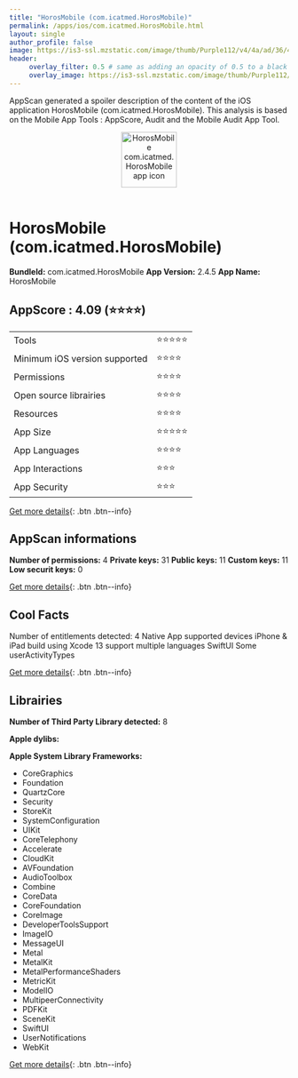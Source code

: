 ```yaml
---
title: "HorosMobile (com.icatmed.HorosMobile)"
permalink: /apps/ios/com.icatmed.HorosMobile.html
layout: single
author_profile: false
image: https://is3-ssl.mzstatic.com/image/thumb/Purple112/v4/4a/ad/36/4aad364e-2d66-5eb0-875b-e19439bf8b22/AppIcon-1x_U007emarketing-0-0-0-7-0-0-GLES2_U002c0-85-220.png/512x512bb.jpg
header: 
     overlay_filter: 0.5 # same as adding an opacity of 0.5 to a black background
     overlay_image: https://is3-ssl.mzstatic.com/image/thumb/Purple112/v4/4a/ad/36/4aad364e-2d66-5eb0-875b-e19439bf8b22/AppIcon-1x_U007emarketing-0-0-0-7-0-0-GLES2_U002c0-85-220.png/512x512bb.jpg
---
```

AppScan generated a spoiler description of the content of the iOS application HorosMobile (com.icatmed.HorosMobile). This analysis is based on the Mobile App Tools : AppScore, Audit and the Mobile Audit App Tool.

  
  
<div style="text-align: center;"><img src="https://is3-ssl.mzstatic.com/image/thumb/Purple112/v4/4a/ad/36/4aad364e-2d66-5eb0-875b-e19439bf8b22/AppIcon-1x_U007emarketing-0-0-0-7-0-0-GLES2_U002c0-85-220.png/512x512bb.jpg" width="100" height="100" alt="HorosMobile com.icatmed.HorosMobile app icon"></div></br>
  
# HorosMobile (com.icatmed.HorosMobile)

**BundleId:** com.icatmed.HorosMobile
**App Version:** 2.4.5
**App Name:** HorosMobile


## AppScore : 4.09 (⭐️⭐️⭐️⭐️) 

<table>
<tr><td> Tools </td><td> ⭐️⭐️⭐️⭐️⭐️ </td></tr>
<tr><td> Minimum iOS version supported </td><td> ⭐️⭐️⭐️⭐️ </td></tr>
<tr><td> Permissions </td><td> ⭐️⭐️⭐️⭐️ </td></tr>
<tr><td> Open source librairies </td><td> ⭐️⭐️⭐️⭐️ </td></tr>
<tr><td> Resources </td><td> ⭐️⭐️⭐️⭐️ </td></tr>
<tr><td> App Size </td><td> ⭐️⭐️⭐️⭐️⭐️ </td></tr>
<tr><td> App Languages </td><td> ⭐️⭐️⭐️⭐️ </td></tr>
<tr><td> App Interactions </td><td> ⭐️⭐️⭐️ </td></tr>
<tr><td> App Security </td><td> ⭐️⭐️⭐️ </td></tr>
</table>

[Get more details](/pricing.html){: .btn .btn--info}  
  
## AppScan informations 

**Number of permissions:** 4
**Private keys:** 31
**Public keys:** 11
**Custom keys:** 11
**Low securit keys:** 0
  
[Get more details](/pricing.html){: .btn .btn--info}

## Cool Facts

Number of entitlements detected: 4
Native App
supported devices iPhone & iPad
build using Xcode 13
support multiple languages
SwiftUI
Some userActivityTypes
  
[Get more details](/pricing.html){: .btn .btn--info}

## Librairies 
**Number of Third Party Library detected:** 8

**Apple dylibs:**


**Apple System Library Frameworks:**
- CoreGraphics
- Foundation
- QuartzCore
- Security
- StoreKit
- SystemConfiguration
- UIKit
- CoreTelephony
- Accelerate
- CloudKit
- AVFoundation
- AudioToolbox
- Combine
- CoreData
- CoreFoundation
- CoreImage
- DeveloperToolsSupport
- ImageIO
- MessageUI
- Metal
- MetalKit
- MetalPerformanceShaders
- MetricKit
- ModelIO
- MultipeerConnectivity
- PDFKit
- SceneKit
- SwiftUI
- UserNotifications
- WebKit


  
[Get more details](/pricing.html){: .btn .btn--info}

